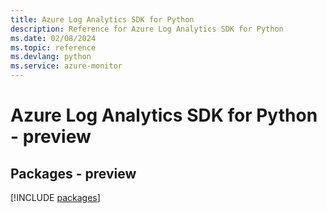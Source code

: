 ```yaml
---
title: Azure Log Analytics SDK for Python
description: Reference for Azure Log Analytics SDK for Python
ms.date: 02/08/2024
ms.topic: reference
ms.devlang: python
ms.service: azure-monitor
---
```

# Azure Log Analytics SDK for Python - preview
## Packages - preview
[!INCLUDE [packages](log-analytics-index.md)]